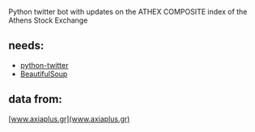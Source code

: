 Python twitter bot with updates on the ATHEX COMPOSITE index of the Athens Stock Exchange

needs:
------

* [python-twitter](http://code.google.com/p/python-twitter/)
* [BeautifulSoup](http://code.google.com/p/python-twitter/)


data from:
----------

[www.axiaplus.gr](www.axiaplus.gr)


